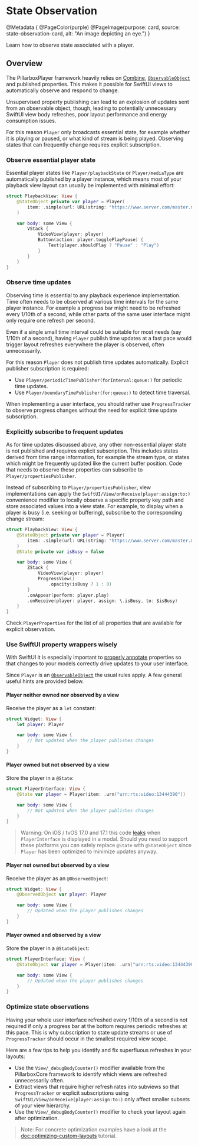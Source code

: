 # State Observation

@Metadata {
    @PageColor(purple)
    @PageImage(purpose: card, source: state-observation-card, alt: "An image depicting an eye.")
}

Learn how to observe state associated with a player.

## Overview

The PillarboxPlayer framework heavily relies on [Combine](https://developer.apple.com/documentation/combine),  [`ObservableObject`](https://developer.apple.com/documentation/combine/observableobject) and published properties. This makes it possible for SwiftUI views to automatically observe and respond to change.

Unsupervised property publishing can lead to an explosion of updates sent from an observable object, though, leading to potentially unnecessary SwiftUI view body refreshes, poor layout performance and energy consumption issues.

For this reason ``Player`` only broadcasts essential state, for example whether it is playing or paused, or what kind of stream is being played. Observing states that can frequently change requires explicit subscription.

### Observe essential player state

Essential player states like ``Player/playbackState`` or ``Player/mediaType`` are automatically published by a player instance, which means most of your playback view layout can usually be implemented with minimal effort:

```swift
struct PlaybackView: View {
    @StateObject private var player = Player(
        item: .simple(url: URL(string: "https://www.server.com/master.m3u8")!)
    )

    var body: some View {
        VStack {
            VideoView(player: player)
            Button(action: player.togglePlayPause) {
                Text(player.shouldPlay ? "Pause" : "Play")
            }
        }
    }
}
```

### Observe time updates

Observing time is essential to any playback experience implementation. Time often needs to be observed at various time intervals for the same player instance. For example a progress bar might need to be refreshed every 1/10th of a second, while other parts of the same user interface might only require one refresh per second.

Even if a single small time interval could be suitable for most needs (say 1/10th of a second), having ``Player`` publish time updates at a fast pace would trigger layout refreshes everywhere the player is observed, often unnecessarily.

For this reason ``Player`` does not publish time updates automatically. Explicit publisher subscription is required:

- Use ``Player/periodicTimePublisher(forInterval:queue:)`` for periodic time updates.
- Use ``Player/boundaryTimePublisher(for:queue:)`` to detect time traversal.

When implementing a user interface, you should rather use ``ProgressTracker`` to observe progress changes without the need for explicit time update subscription.

### Explicitly subscribe to frequent updates

As for time updates discussed above, any other non-essential player state is not published and requires explicit subscription. This includes states derived from time range information, for example the stream type, or states which might be frequently updated like the current buffer position. Code that needs to observe these properties can subscribe to ``Player/propertiesPublisher``.

Instead of subscribing to ``Player/propertiesPublisher``, view implementations can apply the ``SwiftUI/View/onReceive(player:assign:to:)`` convenience modifier to locally observe a specific property key path and store associated values into a view state. For example, to display when a player is busy (i.e. seeking or buffering), subscribe to the corresponding change stream:

```swift
struct PlaybackView: View {
    @StateObject private var player = Player(
        item: .simple(url: URL(string: "https://www.server.com/master.m3u8")!)
    )
    @State private var isBusy = false

    var body: some View {
        ZStack {
            VideoView(player: player)
            ProgressView()
                .opacity(isBusy ? 1 : 0)
        }
        .onAppear(perform: player.play)
        .onReceive(player: player, assign: \.isBusy, to: $isBusy)
    }
}
```

Check ``PlayerProperties`` for the list of all properties that are available for explicit observation.

### Use SwiftUI property wrappers wisely

With SwiftUI it is especially important to [properly annotate](https://developer.apple.com/documentation/swiftui/model-data) properties so that changes to your models correctly drive updates to your user interface.

Since ``Player`` is an [`ObservableObject`](https://developer.apple.com/documentation/combine/observableobject) the usual rules apply. A few general useful hints are provided below.

#### Player neither owned nor observed by a view

Receive the player as a `let` constant:

```swift
struct Widget: View {
    let player: Player

    var body: some View {
        // Not updated when the player publishes changes
    }
}
```

#### Player owned but not observed by a view

Store the player in a `@State`:

```swift
struct PlayerInterface: View {
    @State var player = Player(item: .urn("urn:rts:video:13444390"))

    var body: some View {
        // Not updated when the player publishes changes
    }
}
```

> Warning: On iOS / tvOS 17.0 and 17.1 this code [leaks](https://developer.apple.com/forums/thread/736110?login=true&page=1#769898022) when `PlayerInterface` is displayed in a modal. Should you need to support these platforms you can safely replace `@State` with `@StateObject` since ``Player`` has been optimized to minimize updates anyway.

#### Player not owned but observed by a view

Receive the player as an `@ObservedObject`:

```swift
struct Widget: View {
    @ObservedObject var player: Player

    var body: some View {
        // Updated when the player publishes changes
    }
}
```

#### Player owned and observed by a view

Store the player in a `@StateObject`:

```swift
struct PlayerInterface: View {
    @StateObject var player = Player(item: .urn("urn:rts:video:13444390"))

    var body: some View {
        // Updated when the player publishes changes
    }
}
```

### Optimize state observations

Having your whole user interface refreshed every 1/10th of a second is not required if only a progress bar at the bottom requires periodic refreshes at this pace. This is why subscription to state update streams or use of ``ProgressTracker`` should occur in the smallest required view scope.

Here are a few tips to help you identify and fix superfluous refreshes in your layouts:

- Use the `View/_debugBodyCounter()` modifier available from the PillarboxCore framework to identify which views are refreshed unnecessarily often.
- Extract views that require higher refresh rates into subviews so that ``ProgressTracker`` or explicit subscriptions using ``SwiftUI/View/onReceive(player:assign:to:)`` only affect smaller subsets of your view hierarchy.
- Use the `View/_debugBodyCounter()` modifier to check your layout again after optimization.

> Note: For concrete optimization examples have a look at the <doc:optimizing-custom-layouts> tutorial.
